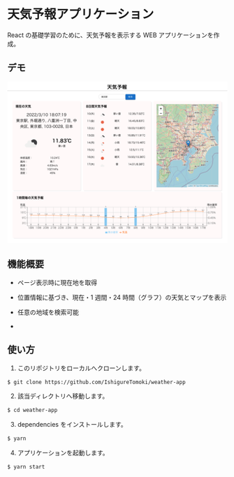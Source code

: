 # 天気予報アプリケーション

React の基礎学習のために、天気予報を表示する WEB アプリケーションを作成。

## デモ

![デモ](./demo01.png)

## 機能概要

- ページ表示時に現在地を取得
- 位置情報に基づき、現在・1 週間・24 時間（グラフ）の天気とマップを表示
- 任意の地域を検索可能

- 

## 使い方

1. このリポジトリをローカルへクローンします。

```bash
$ git clone https://github.com/IshigureTomoki/weather-app
```

2. 該当ディレクトリへ移動します。

```bash
$ cd weather-app
```

3. dependencies をインストールします。

```bash
$ yarn
```

4. アプリケーションを起動します。

```bash
$ yarn start
```
